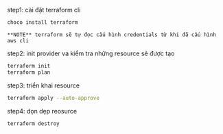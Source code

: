 step1: cài đặt terraform cli
```bash
choco install terraform
```

```
**NOTE** terraform sẽ tự đọc cấu hình credentials từ khi đã cấu hình aws cli
```

step2: init provider va kiểm tra những resource sẽ được tạo

```bash
terraform init
terraform plan
```

step3: triển khai resource
```bash
terraform apply --auto-approve
```

step4: dọn dẹp reosurce

```bash
terraform destroy
```